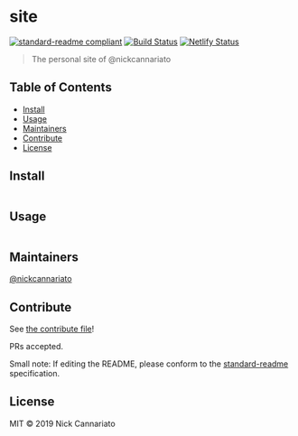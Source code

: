 # site

[![standard-readme compliant](https://img.shields.io/badge/standard--readme-OK-green.svg?style=flat-square)](https://github.com/RichardLitt/standard-readme)
[![Build Status](https://travis-ci.org/nickcannariato/site.svg?branch=master)](https://travis-ci.org/nickcannariato/site)
[![Netlify Status](https://api.netlify.com/api/v1/badges/4de4dcb6-980c-4269-996b-2aa1575c0c2e/deploy-status)](https://app.netlify.com/sites/nickcannariato/deploys)

> The personal site of @nickcannariato

## Table of Contents

- [Install](#install)
- [Usage](#usage)
- [Maintainers](#maintainers)
- [Contribute](#contribute)
- [License](#license)

## Install

```
```

## Usage

```
```

## Maintainers

[@nickcannariato](https://github.com/nickcannariato)

## Contribute

See [the contribute file](contribute.md)!

PRs accepted.

Small note: If editing the README, please conform to the [standard-readme](https://github.com/RichardLitt/standard-readme) specification.

## License

MIT © 2019 Nick Cannariato
